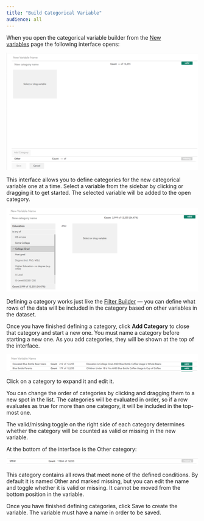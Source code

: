 ```yaml
---
title: "Build Categorical Variable"
audience: all
---
```


When you open the categorical variable builder from the [New variables](crunch_creating-variables-2.html) page the following interface opens:

![](images/CreateCategorical.png)

This interface allows you to define categories for the new categorical variable one at a time. Select a variable from the sidebar by clicking or dragging it to get started. The selected variable will be added to the open category.

![](images/DefiningACategory.png)

Defining a category works just like the [Filter Builder](crunch_filtering-data.html) — you can define what rows of the data will be included in the category based on other variables in the dataset.

Once you have finished defining a category, click **Add Category** to close that category and start a new one. You must name a category before starting a new one. As you add categories, they will be shown at the top of the interface.

![](images/DefinedCategories.png)

Click on a category to expand it and edit it.

You can change the order of categories by clicking and dragging them to a new spot in the list. The categories will be evaluated in order, so if a row evaluates as true for more than one category, it will be included in the top-most one.

The valid/missing toggle on the right side of each category determines whether the category will be counted as valid or missing in the new variable.

At the bottom of the interface is the Other category:

![](images/OtherCategory.png)

This category contains all rows that meet none of the defined conditions. By default it is named Other and marked missing, but you can edit the name and toggle whether it is valid or missing. It cannot be moved from the bottom position in the variable.

Once you have finished defining categories, click Save to create the variable. The variable must have a name in order to be saved.
